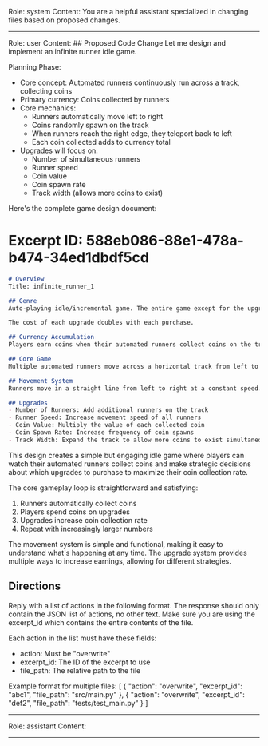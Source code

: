 Role: system
Content: You are a helpful assistant specialized in changing files based on proposed changes.
__________________
Role: user
Content: ## Proposed Code Change
Let me design and implement an infinite runner idle game.

Planning Phase:
- Core concept: Automated runners continuously run across a track, collecting coins
- Primary currency: Coins collected by runners
- Core mechanics: 
  - Runners automatically move left to right
  - Coins randomly spawn on the track
  - When runners reach the right edge, they teleport back to left
  - Each coin collected adds to currency total
- Upgrades will focus on:
  - Number of simultaneous runners
  - Runner speed
  - Coin value
  - Coin spawn rate
  - Track width (allows more coins to exist)

Here's the complete game design document:

# Excerpt ID: 588eb086-88e1-478a-b474-34ed1dbdf5cd
```markdown docs/overview.md
# Overview
Title: infinite_runner_1

## Genre
Auto-playing idle/incremental game. The entire game except for the upgrades is fully automated. The player will earn more of the primary currency over time

The cost of each upgrade doubles with each purchase.

## Currency Accumulation
Players earn coins when their automated runners collect coins on the track. Coins randomly spawn on the track and are collected when a runner touches them.

## Core Game
Multiple automated runners move across a horizontal track from left to right. Coins randomly spawn on the track at different positions. When runners reach the right edge of the track, they teleport back to the left side and continue running. Each coin collected adds to the player's total currency.

## Movement System
Runners move in a straight line from left to right at a constant speed. When reaching the right edge of the track, runners instantly teleport back to the starting position on the left. Coins remain stationary until collected.

## Upgrades
- Number of Runners: Add additional runners on the track
- Runner Speed: Increase movement speed of all runners
- Coin Value: Multiply the value of each collected coin
- Coin Spawn Rate: Increase frequency of coin spawns
- Track Width: Expand the track to allow more coins to exist simultaneously
```

This design creates a simple but engaging idle game where players can watch their automated runners collect coins and make strategic decisions about which upgrades to purchase to maximize their coin collection rate.

The core gameplay loop is straightforward and satisfying:
1. Runners automatically collect coins
2. Players spend coins on upgrades
3. Upgrades increase coin collection rate
4. Repeat with increasingly larger numbers

The movement system is simple and functional, making it easy to understand what's happening at any time. The upgrade system provides multiple ways to increase earnings, allowing for different strategies.

## Directions
Reply with a list of actions in the following format. The response should only contain the JSON list of actions, no other text.
Make sure you are using the excerpt_id which contains the entire contents of the file.

Each action in the list must have these fields:
- action: Must be "overwrite"
- excerpt_id: The ID of the excerpt to use
- file_path: The relative path to the file

Example format for multiple files:
[
    {
        "action": "overwrite",
        "excerpt_id": "abc1",
        "file_path": "src/main.py"
    },
    {
        "action": "overwrite",
        "excerpt_id": "def2",
        "file_path": "tests/test_main.py"
    }
]
__________________
Role: assistant
Content: 
__________________
